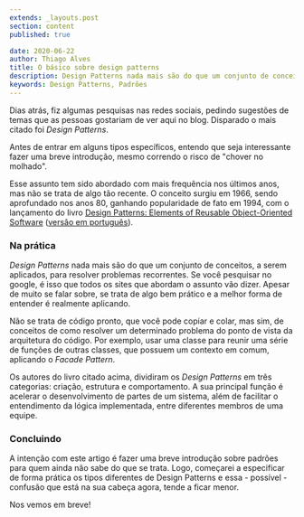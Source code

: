 ```yaml
---
extends: _layouts.post
section: content
published: true

date: 2020-06-22
author: Thiago Alves
title: O básico sobre design patterns
description: Design Patterns nada mais são do que um conjunto de conceitos, a serem aplicados, para resolver problemas recorrentes.
keywords: Design Patterns, Padrões
---
```


Dias atrás, fiz algumas pesquisas nas redes sociais, pedindo sugestões de temas que as pessoas gostariam de ver aqui no blog. Disparado o mais citado foi _Design Patterns_. 

Antes de entrar em alguns tipos específicos, entendo que seja interessante fazer uma breve introdução, mesmo correndo o risco de "chover no molhado". 

Esse assunto tem sido abordado com mais frequência nos últimos anos, mas não se trata de algo tão recente. O conceito surgiu em 1966, sendo aprofundado nos anos 80, ganhando popularidade de fato em 1994, com o lançamento do livro [Design Patterns: Elements of Reusable Object-Oriented Software](https://amzn.to/30VvluJ) ([versão em português](https://amzn.to/2YRt9C3)).

### Na prática

_Design Patterns_ nada mais são do que um conjunto de conceitos, a serem aplicados, para resolver problemas recorrentes. Se você pesquisar no google, é isso que todos os sites que abordam o assunto vão dizer. Apesar de muito se falar sobre, se trata de algo bem prático e a melhor forma de entender é realmente aplicando. 

Não se trata de código pronto, que você pode copiar e colar, mas sim, de conceitos de como resolver um determinado problema do ponto de vista da arquitetura do código. Por exemplo, usar uma classe para reunir uma série de funções de outras classes, que possuem um contexto em comum, aplicando o _Facade Pattern_.

Os autores do livro citado acima, dividiram os _Design Patterns_ em três categorias: criação, estrutura e comportamento. A sua principal função é acelerar o desenvolvimento de partes de um sistema, além de facilitar o entendimento da lógica implementada, entre diferentes membros de uma equipe. 

### Concluindo

A intenção com este artigo é fazer uma breve introdução sobre padrões para quem ainda não sabe do que se trata. Logo, começarei a especificar de forma prática os tipos diferentes de Design Patterns e essa - possível - confusão que está na sua cabeça agora, tende a ficar menor.

Nos vemos em breve! 